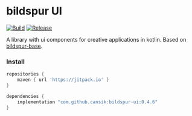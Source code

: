 # bildspur UI 
[![Build](https://github.com/cansik/bildspur-ui/actions/workflows/gradle.yml/badge.svg)](https://github.com/cansik/bildspur-ui/actions/workflows/gradle.yml)
[![Release](https://jitpack.io/v/cansik/bildspur-ui.svg)](https://jitpack.io/#cansik/bildspur-ui)

A library with ui components for creative applications in kotlin. Based on [bildspur-base](https://github.com/cansik/bildspur-base).

### Install

```groovy
repositories {
    maven { url 'https://jitpack.io' }
}

dependencies {
    implementation "com.github.cansik:bildspur-ui:0.4.6"
}
```
